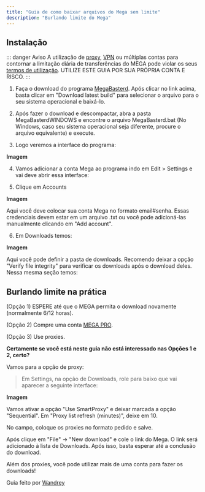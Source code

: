 ```yaml
---
title: "Guia de como baixar arquivos do Mega sem limite"
description: "Burlando limite do Mega"
---
```


## Instalação

::: danger Aviso
A utilização de [proxy](captain/desvendando-a-intersecao-entre-seguranca-digital-e-privacidade-online.md), [VPN](captain/guia-completo-de-privacidade-online-ferramentas-e-servicos-para-proteger-seus-dados.md) ou múltiplas contas para contornar a limitação diária de transferências do MEGA pode violar os seus [termos de utilização](captain/guia-completo-sobre-legislacao-e-direitos-digitais-no-brasil.md). UTILIZE ESTE GUIA POR SUA PRÓPRIA CONTA E RISCO.
:::

1. Faça o download do programa [MegaBasterd](https://github.com/tonikelope/megabasterd). Após clicar no link acima, basta clicar em "Download latest build" para selecionar o arquivo para o seu sistema operacional e baixá-lo.

2. Após fazer o download e descompactar, abra a pasta MegaBasterdWINDOWS e encontre o arquivo MegaBasterd.bat (No Windows, caso seu sistema operacional seja diferente, procure o arquivo equivalente) e execute.

3. Logo veremos a interface do programa:

**Imagem**

4. Vamos adicionar a conta Mega ao programa indo em Edit > Settings e vai deve abrir essa interface:



5. Clique em Accounts

**Imagem**

Aqui você deve colocar sua conta Mega no formato email#senha. Essas credenciais devem estar em um arquivo .txt ou você pode adicioná-las manualmente clicando em "Add account".

6. Em Downloads temos:

**Imagem**

Aqui você pode definir a pasta de downloads. Recomendo deixar a opção "Verify file integrity" para verificar os downloads após o download deles. Nessa mesma seção temos:

## Burlando limite na prática

(Opção 1) ESPERE até que o MEGA permita o download novamente (normalmente 6/12 horas).

(Opção 2) Compre uma conta [MEGA PRO](captain/protecao-digital-melhores-praticas-para-seguranca-pessoal-e-de-dispositivos.md).

(Opção 3) Use proxies.

**Certamente se você está neste guia não está interessado nas Opções 1 e 2, certo?**

Vamos para a opção de proxy:

> Em Settings, na opção de Downloads, role para baixo que vai aparecer a seguinte interface:

**Imagem**

Vamos ativar a opção "Use SmartProxy" e deixar marcada a opção "Sequential". Em "Proxy list refresh (minutes)", deixe em 10.

No campo, coloque os proxies no formato pedido e salve.

Após clique em "File" -> "New download" e cole o link do Mega. O link será adicionado à lista de Downloads. Após isso, basta esperar até a conclusão do download.

Além dos proxies, você pode utilizar mais de uma conta para fazer os downloads!

Guia feito por [Wandrey](https://lemmy.eco.br/u/wandrey)
